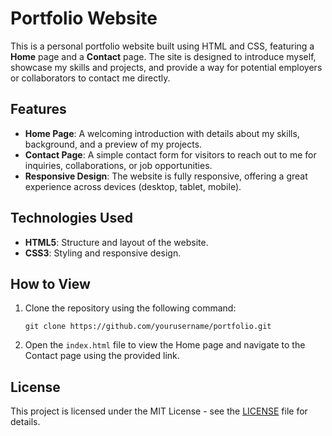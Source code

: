 
# Portfolio Website

This is a personal portfolio website built using HTML and CSS, featuring a **Home** page and a **Contact** page. The site is designed to introduce myself, showcase my skills and projects, and provide a way for potential employers or collaborators to contact me directly.

## Features
- **Home Page**: A welcoming introduction with details about my skills, background, and a preview of my projects.
- **Contact Page**: A simple contact form for visitors to reach out to me for inquiries, collaborations, or job opportunities.
- **Responsive Design**: The website is fully responsive, offering a great experience across devices (desktop, tablet, mobile).

## Technologies Used
- **HTML5**: Structure and layout of the website.
- **CSS3**: Styling and responsive design.

## How to View

1. Clone the repository using the following command:
   ```
   git clone https://github.com/yourusername/portfolio.git
   ```
2. Open the `index.html` file to view the Home page and navigate to the Contact page using the provided link.

## License
This project is licensed under the MIT License - see the [LICENSE](LICENSE) file for details.
